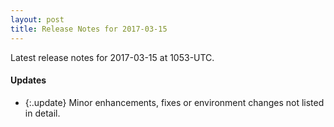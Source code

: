 ```yaml
---
layout: post
title: Release Notes for 2017-03-15
---
```


Latest release notes for 2017-03-15 at 1053-UTC.

<div class='updates' markdown='1'>

#### Updates

- {:.update} Minor enhancements, fixes or environment changes not listed in detail.

</div>


